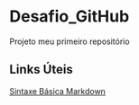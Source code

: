 # Desafio_GitHub
Projeto meu primeiro repositório 

## Links Úteis 
[Sintaxe Básica Markdown](https://www.markdownguide.org/basic-syntax/)
